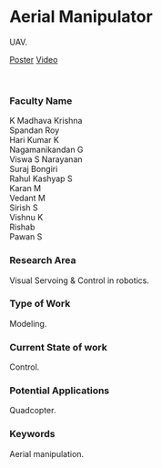 # Aerial Manipulator

UAV.

[Poster](05.%20Aerial%20Manipulator.pdf)
[Video](https://youtu.be/aRxWHI2iKtI)

<br>


### Faculty Name

K Madhava Krishna<br>
Spandan Roy<br>
Hari Kumar K<br>
Nagamanikandan G<br>
Viswa S Narayanan<br>
Suraj Bongiri<br>
Rahul Kashyap S<br>
Karan M<br>
Vedant M<br>
Sirish S<br>
Vishnu K<br>
Rishab<br>
Pawan S


### Research Area

Visual Servoing & Control in robotics.


### Type of Work

Modeling.


### Current State of work

Control.


### Potential Applications

Quadcopter.


### Keywords

Aerial manipulation.
